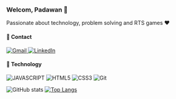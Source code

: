 ### Welcom, Padawan :wave:

Passionate about technology, problem solving and RTS games :heart:

#### :pushpin: Contact

<a href="mailto:#"> ![Gmail](https://img.shields.io/badge/Gmail-%23323330?style=for-the-badge&logo=gmail&logoColor=D14836) </a>
<a href="#"> ![LinkedIn](https://img.shields.io/badge/linkedin-%23323330.svg?style=for-the-badge&logo=linkedin&logoColor=%230077B5) </a>

#### :wrench: Technology

![JAVASCRIPT](https://img.shields.io/badge/javascript-%23323330.svg?style=for-the-badge&logo=javascript&logoColor=%23F7DF1E)
![HTML5](https://img.shields.io/badge/html5-%23323330.svg?style=for-the-badge&logo=html5&logoColor=%23E34F26)
![CSS3](https://img.shields.io/badge/css3-%23323330.svg?style=for-the-badge&logo=css3&logoColor=%231572B6)
![Git](https://img.shields.io/badge/git-%23323330.svg?style=for-the-badge&logo=git&logoColor=%23F05033)

![ GitHub stats](https://github-readme-stats.vercel.app/api?username=bkingsd&show_icons=true&theme=cobalt)
[![Top Langs](https://github-readme-stats.vercel.app/api/top-langs/?username=bkingsd&langs_count=8&theme=cobalt)](https://github.com/bkingsd/github-readme-stats)
